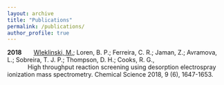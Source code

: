 ```yaml
---
layout: archive
title: "Publications"
permalink: /publications/
author_profile: true
---
```


**2018** &nbsp; &nbsp; &nbsp;  <u>Wleklinski, M.</u>; Loren, B. P.; Ferreira, C. R.; Jaman, Z.; Avramova, L.; Sobreira, T. J. P.;  Thompson, D. H.; Cooks, R. G., <br>
&nbsp; &nbsp; &nbsp; &nbsp; &nbsp; &nbsp; High throughput reaction screening using desorption electrospray ionization mass spectrometry. Chemical Science 2018, 9 (6), 1647-1653.

